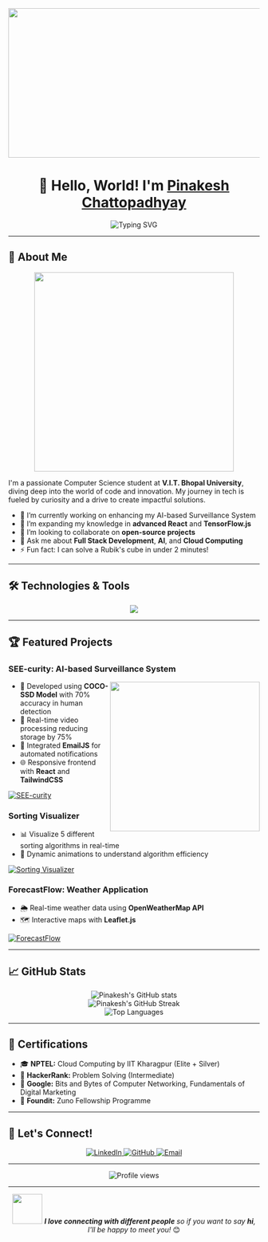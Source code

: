<div align="center">
  <img src="https://media.giphy.com/media/26tn33aiTi1jkl6H6/giphy.gif" width="600" height="300"/>
</div>

<h1 align="center">👋 Hello, World! I'm <a href="https://github.com/Pinakesh2703">Pinakesh Chattopadhyay</a></h1>

<div align="center">
  <img src="https://readme-typing-svg.herokuapp.com?font=Fira+Code&size=24&pause=1000&color=00C2FF&center=true&vCenter=true&width=600&lines=Full+Stack+Developer;AI+Enthusiast;Problem+Solver;Continuous+Learner" alt="Typing SVG" />
</div>

---

## 🚀 About Me

<div align="center">
  <img src="https://media.giphy.com/media/qgQUggAC3Pfv687qPC/giphy.gif" width="400"/>
</div>

I'm a passionate Computer Science student at **V.I.T. Bhopal University**, diving deep into the world of code and innovation. My journey in tech is fueled by curiosity and a drive to create impactful solutions.

- 🔭 I’m currently working on enhancing my AI-based Surveillance System
- 🌱 I’m expanding my knowledge in **advanced React** and **TensorFlow.js**
- 👯 I’m looking to collaborate on **open-source projects**
- 💬 Ask me about **Full Stack Development**, **AI**, and **Cloud Computing**
- ⚡ Fun fact: I can solve a Rubik's cube in under 2 minutes!

---

## 🛠️ Technologies & Tools

<div align="center">
  <img src="https://skillicons.dev/icons?i=cpp,python,java,js,react,nodejs,mysql,git,github,html,css&theme=light" />
</div>

---

## 🏆 Featured Projects

### SEE-curity: AI-based Surveillance System
<img src="https://media.giphy.com/media/v1.Y2lkPTc5MGI3NjExcDdtbjhwOWM4Z2RpMjk1NWI3MHE4ZmFxcHg4Ync5aHVsZXl6ZHV0eCZlcD12MV9pbnRlcm5hbF9naWZfYnlfaWQmY3Q9Zw/3oKIPEqDGUULpEU0aQ/giphy.gif" width="300" align="right">

- 🧠 Developed using **COCO-SSD Model** with 70% accuracy in human detection
- 🎥 Real-time video processing reducing storage by 75%
- 🔔 Integrated **EmailJS** for automated notifications
- 🌐 Responsive frontend with **React** and **TailwindCSS**

[![SEE-curity](https://img.shields.io/badge/GitHub-Repository-blue?style=for-the-badge&logo=github)](https://github.com/Pinakesh2703/Survellience-Footage-Optimization)

### Sorting Visualizer
- 📊 Visualize 5 different sorting algorithms in real-time
- 🎨 Dynamic animations to understand algorithm efficiency

[![Sorting Visualizer](https://img.shields.io/badge/GitHub-Repository-blue?style=for-the-badge&logo=github)](https://github.com/Pinakesh2703/sorting_visualizer)

### ForecastFlow: Weather Application
- 🌦️ Real-time weather data using **OpenWeatherMap API**
- 🗺️ Interactive maps with **Leaflet.js**

[![ForecastFlow](https://img.shields.io/badge/GitHub-Repository-blue?style=for-the-badge&logo=github)](https://github.com/Pinakesh2703/ForecastFlow)

---

## 📈 GitHub Stats

<div align="center">
  <img src="https://github-readme-stats.vercel.app/api?username=Pinakesh2703&show_icons=true&theme=radical" alt="Pinakesh's GitHub stats" />
  <br/>
  <img src="https://github-readme-streak-stats.herokuapp.com/?user=Pinakesh2703&theme=radical" alt="Pinakesh's GitHub Streak" />
  <br/>
  <img src="https://github-readme-stats.vercel.app/api/top-langs/?username=Pinakesh2703&layout=compact&theme=radical" alt="Top Languages" />
</div>

---

## 🏅 Certifications

- 🎓 **NPTEL:** Cloud Computing by IIT Kharagpur (Elite + Silver)
- 🥈 **HackerRank:** Problem Solving (Intermediate)
- 📜 **Google:** Bits and Bytes of Computer Networking, Fundamentals of Digital Marketing
- 🏅 **Foundit:** Zuno Fellowship Programme

---

## 🤝 Let's Connect!

<div align="center">
  <a href="https://www.linkedin.com/in/pinakesh-vitb/" target="_blank">
    <img src="https://img.shields.io/badge/LinkedIn-0A66C2?style=for-the-badge&logo=linkedin&logoColor=white" alt="LinkedIn"/>
  </a>
  <a href="https://github.com/Pinakesh2703" target="_blank">
    <img src="https://img.shields.io/badge/GitHub-100000?style=for-the-badge&logo=github&logoColor=white" alt="GitHub"/>
  </a>
  <a href="mailto:pinakesh.chatto2016@gmail.com">
    <img src="https://img.shields.io/badge/Email-D14836?style=for-the-badge&logo=gmail&logoColor=white" alt="Email"/>
  </a>
</div>

---

<div align="center">
  <img src="https://komarev.com/ghpvc/?username=Pinakesh2703&style=flat-square&color=blue" alt="Profile views"/>
</div>

---

<div align="center">
  <img src="https://media.giphy.com/media/LnQjpWaON8nhr21vNW/giphy.gif" width="60"> 
  <em><b>I love connecting with different people</b> so if you want to say <b>hi</b>, I'll be happy to meet you!</em> 😊
</div>
